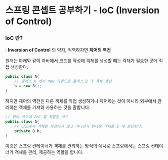 # 스프링 콘셉트 공부하기 - IoC (Inversion of Control)

### IoC 란?
: **Inversion of Control** 의 약자, 직역하자면 **제어의 역전**

원래는 아래와 같이 자바에서 코드를 작성해 객체를 생성할 때는 객체가 필요한 곳에 직접 생성한다.

```java
public class A{
    // 클래스 A 에서 new 키워드로 클래스 B 의 객체 생성
    b = new B();
}
```

하지만 제어의 역전은 다른 객체를 직접 생성하거나 제어하는 것이 아니라 외부에서 관리하는 객체를 가져와 사용하는 것을 말합니다.

```java
// 위의 코드에 IoC 를 적용한 코드
public class A{
    // 코드에서 객체를 생성하지 않고 어디선가 받아온 객체를 b 에 할당한다.
    private B b;
}
```

이것은 스프링 컨테이너가 객체를 관리하는 방식의 예시로 스프링에서는 스프링 컨테이너가 객체를 관리, 제공하는 역할을 합니다.